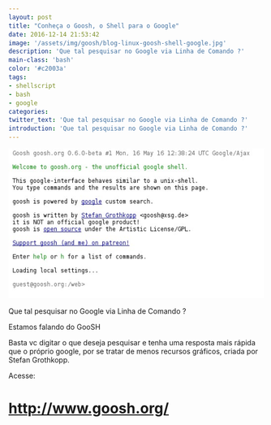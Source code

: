 ```yaml
---
layout: post
title: "Conheça o Goosh, o Shell para o Google"
date: 2016-12-14 21:53:42
image: '/assets/img/goosh/blog-linux-goosh-shell-google.jpg'
description: 'Que tal pesquisar no Google via Linha de Comando ?'
main-class: 'bash'
color: '#c2003a'
tags:
- shellscript
- bash
- google
categories:
twitter_text: 'Que tal pesquisar no Google via Linha de Comando ?'
introduction: 'Que tal pesquisar no Google via Linha de Comando ?'
---
```


<div style="text-align: center;">
<img src="/assets/img/goosh/blog-linux-goosh-shell-google.jpg" alt="blog linux" title="blog linux" />
</div>

Que tal pesquisar no Google via Linha de Comando ?

Estamos falando do <a ref="http://www.goosh.org/" target="_blank">GooSH</a>

Basta vc digitar o que deseja pesquisar e tenha uma resposta mais rápida que o próprio google, por se tratar de menos recursos gráficos, criada por Stefan Grothkopp.

Acesse:

# http://www.goosh.org/
